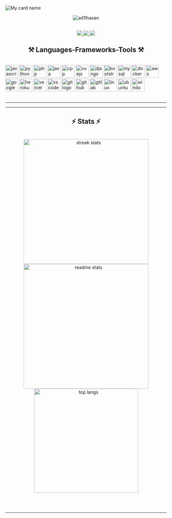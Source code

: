 ![My card name](https://cardivo.vercel.app/api?name=ad1lhasan%20&description=Hi,%20Welcome%20To%20My%20Profile&image=https://avatars.githubusercontent.com/u/182072729?s=400&u=2e2d2ff25f1af199539f723fc06b8114df417ce7&v=4/s=400&u=3fe0002c2b04eef0c954979f585cd1973b6da0ed&v=4=400&u=5313a9a2f6999325a10ce9bfa9787b536c90894c&v=4?q=tbn:ANd9GcR7aMC3bf4bg4l_nhYS2Un9FXbFYcB4T83Shjk8xSUZDh_D61LFpzbpeqLW&s=10?v=4&backgroundColor=%23e4f2f6&instagram=ad1lhasan&github=ad1lhasan&)
</p>
</p>
<p align="center"> <img src="https://komarev.com/ghpvc/?username=ad1lhasan&label=Visitors%20count&color=10d9c3&style=plastic" alt="ad1lhasan" /> </p>
</br>

<div align="center"> 
  <a href="mailto:muhammedadilhasan@gmail.com">
    <img src="https://img.shields.io/badge/Gmail-333333?style=for-the-badge&logo=gmail&logoColor=red" />
  </a>
  <a href="https://wa.me/6364522233" target="_blank">
    <img src="https://img.shields.io/badge/whatsapp-008000?style=for-the-badge&logo=whatsapp&logoColor=white" target="_blank" />
  </a>
  <a href="https://www.instagram.com/ad1lhasan/" target="_blank">
     <img src="https://img.shields.io/badge/instagram-E1306C?style=for-the-badge&logo=instagram&logoColor=white" target="_blank" /> <!-- sqlite, safari, google-chrome are other good icon options -->
  </a>
</div>

<h2 align="center">⚒️ Languages-Frameworks-Tools ⚒️</h2>
<br/>
<div align="left">
  <!-- Popular Programming Languages -->

  
  <img src="https://skillicons.dev/icons?i=js" height="40" alt="javascript logo" />
  
  
  <img src="https://skillicons.dev/icons?i=python" height="40" alt="python logo" />
  
  <img src="https://skillicons.dev/icons?i=php" height="40" alt="php logo" />
  
  <img src="https://skillicons.dev/icons?i=java" height="40" alt="java logo" />
  
  <img src="https://skillicons.dev/icons?i=cpp" height="40" alt="cpp logo" />
  
  
  

  
  <!-- Web Frameworks -->
  
 
  
  <img src="https://skillicons.dev/icons?i=vuejs" height="40" alt="vuejs logo" />
  
  <img src="https://skillicons.dev/icons?i=django" height="40" alt="django logo" />
  
  <img src="https://skillicons.dev/icons?i=bootstrap" height="40" alt="bootstrap logo" />
  
  
  <!-- Databases -->
  <img src="https://skillicons.dev/icons?i=mysql" height="40" alt="mysql logo" />
  
  
  
  
  <!-- DevOps and Cloud -->
  <img src="https://skillicons.dev/icons?i=docker" height="40" alt="docker logo" />
  
  <img src="https://skillicons.dev/icons?i=aws" height="40" alt="aws logo" />
  
  <img src="https://skillicons.dev/icons?i=googlecloud" height="40" alt="googlecloud logo" />
  
  <img src="https://skillicons.dev/icons?i=heroku" height="40" alt="heroku logo" />
  
  <img src="https://skillicons.dev/icons?i=vercel" height="40" alt="vercel logo" />
  
  <!-- Tools -->
  
  <img src="https://skillicons.dev/icons?i=vscode" height="40" alt="vscode logo" />
  
  <img src="https://skillicons.dev/icons?i=git" height="40" alt="git logo" />
  
  <img src="https://skillicons.dev/icons?i=github" height="40" alt="github logo" />
  
  <img src="https://skillicons.dev/icons?i=gitlab" height="40" alt="gitlab logo" />
  
  
  <!-- Operating Systems -->
  <img src="https://skillicons.dev/icons?i=linux" height="40" alt="linux logo" />
  
  <img src="https://skillicons.dev/icons?i=ubuntu" height="40" alt="ubuntu logo" />
  
  <img src="https://skillicons.dev/icons?i=windows" height="40" alt="windows logo" />
</div>

</div>

<br/>
<hr/>

<hr/>

<h2 align="center">⚡ Stats ⚡</h2>
<br>
<div align=center>
  <img width=390 src="https://github-readme-streak-stats-salesp07.vercel.app/?user=ad1lhasan&count_private=true&theme=react&border_radius=10" alt="streak stats"/>
  <img width=390 src="https://github-readme-stats-salesp07.vercel.app/api?username=ad1lhasan&count_private=true&show_icons=true&theme=react&rank_icon=github&border_radius=10" alt="readme stats" />
  <br/>
  <img width=325 align="center" src="https://github-readme-stats-salesp07.vercel.app/api/top-langs/?username=Prajeesh-A&hide=HTML&langs_count=8&layout=compact&theme=react&border_radius=10&size_weight=0.5&count_weight=0.5&exclude_repo=github-readme-stats" alt="top langs" />
</div>

<br/><br/>

<hr/>

<br/>





<br/>


</details>
</br></br>
